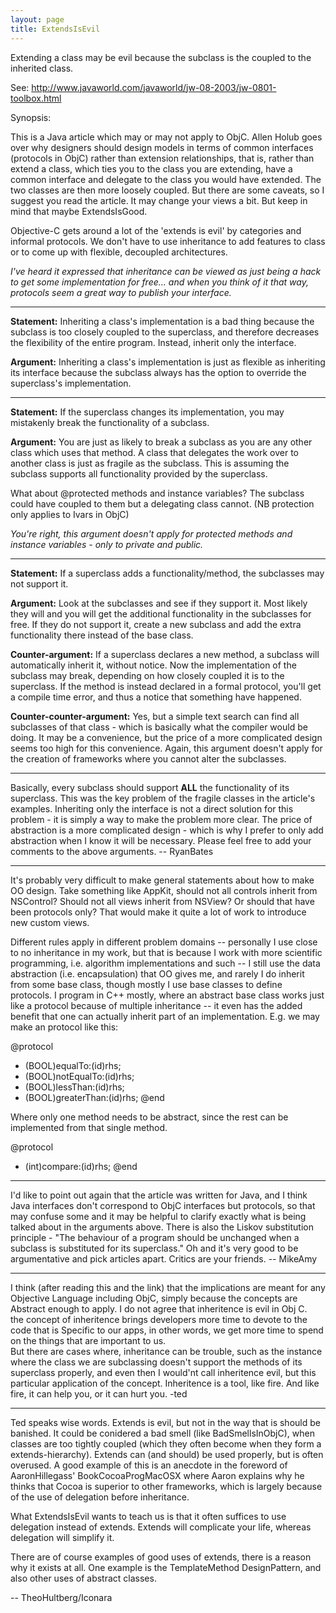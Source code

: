 ```yaml
---
layout: page
title: ExtendsIsEvil
---
```




Extending a class may be evil because the subclass is the coupled to the inherited class.

See: http://www.javaworld.com/javaworld/jw-08-2003/jw-0801-toolbox.html

Synopsis:

This is a Java article which may or may not apply to ObjC. Allen Holub goes over why designers should design models in terms of common interfaces (protocols in ObjC) rather than extension relationships, that is, rather than extend a class, which ties you to the class you are extending, have a common interface and delegate to the class you would have extended. The two classes are then more loosely coupled. But there are some caveats, so I suggest you read the article. It may change your views a bit. But keep in mind that maybe ExtendsIsGood.

Objective-C gets around a lot of the 'extends is evil' by categories and informal protocols.  We don't have to use inheritance to add features to class or to come up with flexible, decoupled architectures.

*I've heard it expressed that inheritance can be viewed as just being a hack to get some implementation for free... and when you think of it that way, protocols seem a great way to publish your interface.*

----

**Statement:** Inheriting a class's implementation is a bad thing because the subclass is too closely coupled to the superclass, and therefore decreases the flexibility of the entire program. Instead, inherit only the interface.

**Argument:** Inheriting a class's implementation is just as flexible as inheriting its interface because the subclass always has the option to override the superclass's implementation.

----

**Statement:** If the superclass changes its implementation, you may mistakenly break the functionality of a subclass.

**Argument:** You are just as likely to break a subclass as you are any other class which uses that method. A class that delegates the work over to another class is just as fragile as the subclass. This is assuming the subclass supports all functionality provided by the superclass.

What about @protected methods and instance variables? The subclass could have coupled to them but a delegating class cannot. (NB protection only applies to Ivars in ObjC)

*You're right, this argument doesn't apply for protected methods and instance variables - only to private and public.*

----

**Statement:** If a superclass adds a functionality/method, the subclasses may not support it.

**Argument:** Look at the subclasses and see if they support it. Most likely they will and you will get the additional functionality in the subclasses for free. If they do not support it, create a new subclass and add the extra functionality there instead of the base class.

**Counter-argument:** If a superclass declares a new method, a subclass will automatically inherit it, without notice. Now the implementation of the subclass may break, depending on how closely coupled it is to the superclass. If the method is instead declared in a formal protocol, you'll get a compile time error, and thus a notice that something have happened.

**Counter-counter-argument:** Yes, but a simple text search can find all subclasses of that class - which is basically what the compiler would be doing. It may be a convenience, but the price of a more complicated design seems too high for this convenience. Again, this argument doesn't apply for the creation of frameworks where you cannot alter the subclasses.

----

Basically, every subclass should support **ALL** the functionality of its superclass. This was the key problem of the fragile classes in the article's examples. Inheriting only the interface is not a direct solution for this problem - it is simply a way to make the problem more clear. The price of abstraction is a more complicated design - which is why I prefer to only add abstraction when I know it will be necessary. Please feel free to add your comments to the above arguments. -- RyanBates

----

It's probably very difficult to make general statements about how to make OO design. Take something like AppKit, should not all controls inherit from NSControl? Should not all views inherit from NSView? Or should that have been protocols only? That would make it quite a lot of work to introduce new custom views.

Different rules apply in different problem domains -- personally I use close to no inheritance in my work, but that is because I work with more scientific programming, i.e. algorithm implementations and such -- I still use the data abstraction (i.e. encapsulation) that OO gives me, and rarely I do inherit from some base class, though mostly I use base classes to define protocols.  I program in C++ mostly, where an abstract base class works just like a protocol because of multiple inheritance -- it even has the added benefit that one can actually inherit part of an implementation. E.g. we may make an protocol like this:
    
@protocol
- (BOOL)equalTo:(id)rhs;
- (BOOL)notEqualTo:(id)rhs;
- (BOOL)lessThan:(id)rhs;
- (BOOL)greaterThan:(id)rhs;
@end

Where only one method needs to be abstract, since the rest can be implemented from that single method.

    
@protocol
- (int)compare:(id)rhs;
@end


----

I'd like to point out again that the article was written for Java, and I think Java interfaces don't correspond to ObjC interfaces but protocols, so that may confuse some and it may be helpful to clarify exactly what is being talked about in the arguments above. There is also the Liskov substitution principle - "The behaviour of a program should be unchanged when a subclass is substituted for its superclass." 
Oh and it's very good to be argumentative and pick articles apart. Critics are your friends.
-- MikeAmy

----

I think (after reading this and the link) that the implications are meant for any Objective Language including ObjC, simply because the concepts are Abstract enough to apply.  I do not agree that inheritence is evil in Obj C.  
the concept of inheritence brings developers more time to devote to the code that is Specific to our apps, in other words, we get more time to spend on the things that are important to us.  
But there are cases where, inheritance can be trouble, such as the instance where the class we are subclassing doesn't support the methods of its superclass properly, and even then I would'nt call inheritence evil, but this particular application of the concept.
Inheritence is a tool, like fire.  And like fire, it can help you, or it can hurt you.
-ted

----

Ted speaks wise words. Extends is evil, but not in the way that is should be banished. It could be conidered a bad smell (like BadSmellsInObjC), when classes are too tightly coupled (which they often become when they form a extends-hierarchy). Extends can (and should) be used properly, but is often overused. A good example of this is an anecdote in the foreword of AaronHillegass' BookCocoaProgMacOSX where Aaron explains why he thinks that Cocoa is superior to other frameworks, which is largely because of the use of delegation before inheritance.

What ExtendsIsEvil wants to teach us is that it often suffices to use delegation instead of extends. Extends will complicate your life, whereas delegation will simplify it. 

There are of course examples of good uses of extends, there is a reason why it exists at all. One example is the TemplateMethod DesignPattern, and also other uses of abstract classes.

-- TheoHultberg/Iconara

